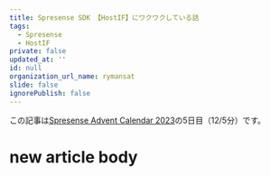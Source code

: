 ```yaml
---
title: Spresense SDK 【HostIF】にワクワクしている話
tags:
  - Spresense
  - HostIF
private: false
updated_at: ''
id: null
organization_url_name: rymansat
slide: false
ignorePublish: false
---
```

この記事は[Spresense Advent Calendar 2023](https://qiita.com/advent-calendar/2023/spresense)の5日目（12/5分）です。

# new article body
